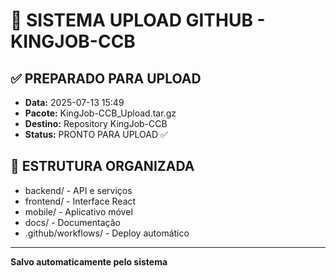 # 🚀 SISTEMA UPLOAD GITHUB - KINGJOB-CCB

## ✅ PREPARADO PARA UPLOAD
- **Data:** 2025-07-13 15:49
- **Pacote:** KingJob-CCB_Upload.tar.gz
- **Destino:** Repository KingJob-CCB
- **Status:** PRONTO PARA UPLOAD ✅

## 📁 ESTRUTURA ORGANIZADA
- backend/ - API e serviços
- frontend/ - Interface React  
- mobile/ - Aplicativo móvel
- docs/ - Documentação
- .github/workflows/ - Deploy automático

---
**Salvo automaticamente pelo sistema**
